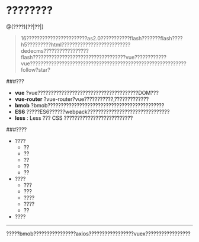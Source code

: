 # ????????

@(????)[??|??|]

> 16???????????????????????as2.0???????????flash???????flash????h5?????????html??????????????????????????dedecms?????????????????flash???????????????????????????????????vue????????????vue???????????????????????????????????????????????????????????follow?star?

###???
- **vue** ?vue??????????????????????????????????????DOM???
- **vue-router** ?vue-router?vue???????????,?????????????
- **bmob** ?bmob????????????????????????????????????????????
- **ES6** ?????ES6??????webpack???????????????????????????????
- **less** :  Less ??? CSS ??????????????????????????

###????
- ????
	 - ??
	 - ??
	 - ??
	 - ??
	 - ??
-	????
	- ???
	- ???
	- ????
	- ????
	- ??
-	????


-------------------
?????bmob????????????????axios?????????????????vuex?????????????????


